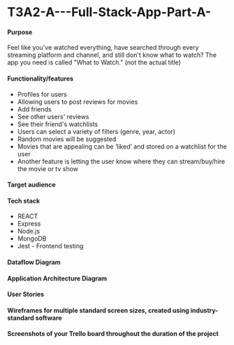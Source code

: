 # T3A2-A---Full-Stack-App-Part-A-

#### Purpose

Feel like you've watched everything, have searched through every streaming platform and channel, and still don't know what to watch? The app you need is called "What to Watch." (not the actual title)

#### Functionality/features

- Profiles for users
- Allowing users to post reviews for movies
- Add friends
- See other users' reviews
- See their friend's watchlists
- Users can select a variety of filters (genre, year, actor)
- Random movies will be suggested
- Movies that are appealing can be ‘liked’ and stored on a watchlist for the user
- Another feature is letting the user know where they can stream/buy/hire the movie or tv show

#### Target audience

#### Tech stack

- REACT
- Express
- Node.js
- MongoDB
- Jest - Frontend testing

#### Dataflow Diagram

#### Application Architecture Diagram

#### User Stories

#### Wireframes for multiple standard screen sizes, created using industry-standard software

#### Screenshots of your Trello board throughout the duration of the project

